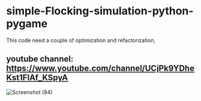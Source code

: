 # simple-Flocking-simulation-python-pygame
This code need a couple of optimization and refactorization,
## youtube channel: https://www.youtube.com/channel/UCjPk9YDheKst1FlAf_KSpyA
![Screenshot (84)](https://user-images.githubusercontent.com/48150537/118154985-58bd4f00-b435-11eb-897c-0e0e58466291.png)
